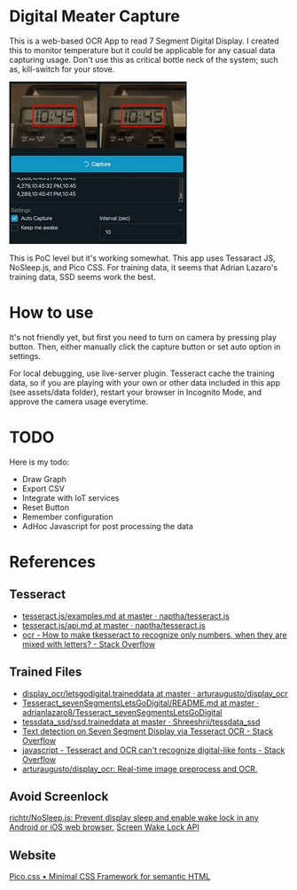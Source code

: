 # Digital Meater Capture

This is a web-based OCR App to read 7 Segment Digital Display. I created this to monitor temperature but it could be applicable for any casual data capturing usage. Don't use this as critical bottle neck of the system; such as, kill-switch for your stove.

<img src="https://raw.githubusercontent.com/kiichi/meter-cap/main/examples/example.gif"/>

This is PoC level but it's working somewhat. This app uses Tessaract JS, NoSleep.js, and Pico CSS. For training data, it seems that Adrian Lazaro's training data, SSD seems work the best. 

# How to use

It's not friendly yet, but first you need to turn on camera by pressing play button. Then, either manually click the capture button or set auto option in settings.

For local debugging, use live-server plugin. Tesseract cache the training data, so if you are playing with your own or other data included in this app (see assets/data folder), restart your browser in Incognito Mode, and approve the camera usage everytime.
# TODO

Here is my todo:

- Draw Graph
- Export CSV
- Integrate with IoT services
- Reset Button
- Remember configuration
- AdHoc Javascript for post processing the data
# References
## Tesseract
- [tesseract.js/examples.md at master · naptha/tesseract.js](https://github.com/naptha/tesseract.js/blob/master/docs/examples.md)
- [tesseract.js/api.md at master · naptha/tesseract.js](https://github.com/naptha/tesseract.js/blob/master/docs/api.md)
- [ocr - How to make tkesseract to recognize only numbers, when they are mixed with letters? - Stack Overflow](https://stackoverflow.com/questions/4944830/how-to-make-tesseract-to-recognize-only-numbers-when-they-are-mixed-with-letter)

## Trained Files
- [display_ocr/letsgodigital.traineddata at master · arturaugusto/display_ocr](https://github.com/arturaugusto/display_ocr/blob/master/letsgodigital/letsgodigital.traineddata)
- [Tesseract_sevenSegmentsLetsGoDigital/README.md at master · adrianlazaro8/Tesseract_sevenSegmentsLetsGoDigital](https://github.com/adrianlazaro8/Tesseract_sevenSegmentsLetsGoDigital/blob/master/README.md)
- [tessdata_ssd/ssd.traineddata at master · Shreeshrii/tessdata_ssd](https://github.com/Shreeshrii/tessdata_ssd/blob/master/ssd.traineddata)
- [Text detection on Seven Segment Display via Tesseract OCR - Stack Overflow](https://stackoverflow.com/questions/17672705/text-detection-on-seven-segment-display-via-tesseract-ocr)
- [javascript - Tesseract and OCR can't recognize digital-like fonts - Stack Overflow](https://stackoverflow.com/questions/67521276/tesseract-and-ocr-cant-recognize-digital-like-fonts)
- [arturaugusto/display_ocr: Real-time image preprocess and OCR.](https://github.com/arturaugusto/display_ocr)

## Avoid Screenlock

[richtr/NoSleep.js: Prevent display sleep and enable wake lock in any Android or iOS web browser.](https://github.com/richtr/NoSleep.js/)
[Screen Wake Lock API](https://w3c.github.io/screen-wake-lock/)

## Website
[Pico.css • Minimal CSS Framework for semantic HTML](https://picocss.com/)